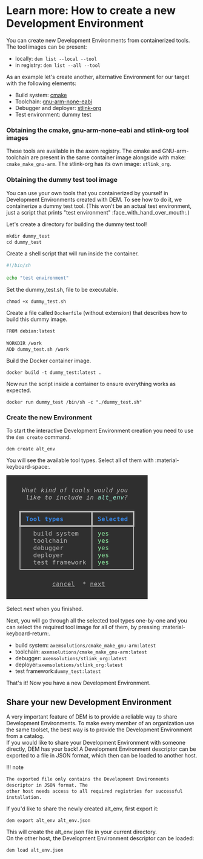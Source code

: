 # Learn more: How to create a new Development Environment

You can create new Development Environments from containerized tools. The tool images can be 
present:

- locally: `dem list --local --tool`
- in registry: `dem list --all --tool`

As an example let's create another, alternative Environment for our target with the following
elements:

- Build system: [cmake](https://cmake.org/documentation/)
- Toolchain: [gnu-arm-none-eabi](https://gcc.gnu.org/onlinedocs/)
- Debugger and deployer: [stlink-org](https://github.com/stlink-org/stlink)
- Test environment: dummy test

### **Obtaining the cmake, gnu-arm-none-eabi and stlink-org tool images**

These tools are available in the axem registry. The cmake and GNU-arm-toolchain are present in the 
same container image alongside with make: `cmake_make_gnu-arm`.
The stlink-org has its own image: `stlink_org`.

### **Obtaining the dummy test tool image**

You can use your own tools that you containerized by yourself in Development Environments created 
with DEM. To see how to do it, we containerize a dummy test tool. (This won't be an actual test 
environment, just a script that prints "test environment" :face_with_hand_over_mouth:.)

Let's create a directory for building the dummy test tool!

    mkdir dummy_test
    cd dummy_test

Create a shell script that will run inside the container.

``` sh title="dummy_test.sh"
#!/bin/sh

echo "test environment"
```

Set the dummy_test.sh, file to be executable.

    chmod +x dummy_test.sh

Create a file called `Dockerfile` (without extension) that describes how to build this dummy image.

``` title="Dockerfile"
FROM debian:latest

WORKDIR /work
ADD dummy_test.sh /work
```

Build the Docker container image.

    docker build -t dummy_test:latest .

Now run the script inside a container to ensure everything works as expected.

    docker run dummy_test /bin/sh -c "./dummy_test.sh"

### **Create the new Environment**

To start the interactive Development Environment creation you need to use the `dem create` command. 

    dem create alt_env

You will see the available tool types. Select all of them with :material-keyboard-space:.

![Tool type selection](images/tool_type_select.png)

Select *next* when you finished. 

Next, you will go through all the selected tool types one-by-one and you can select the required tool
image for all of them, by pressing :material-keyboard-return:.

- build system: `axemsolutions/cmake_make_gnu-arm:latest`
- toolchain: `axemsolutions/cmake_make_gnu-arm:latest`
- debugger: `axemsolutions/stlink_org:latest`
- deployer:`axemsolutions/stlink_org:latest`
- test framework:`dummy_test:latest`

That's it! Now you have a new Development Environment.

## Share your new Development Environment

A very important feature of DEM is to provide a reliable way to share Development Environments. To 
make every member of an organization use the same toolset, the best way is to provide the 
Development Environment from a catalog.  
If you would like to share your Development Environment with someone directly, DEM has your back! 
A Development Environment descriptor can be exported to a file in JSON format, which then can be loaded to another host. 

!!! note

    The exported file only contains the Development Environments descriptor in JSON format. The 
    other host needs access to all required registries for successful installation.

If you'd like to share the newly created alt_env, first export it:

    dem export alt_env alt_env.json

This will create the alt_env.json file in your current directory.  
On the other host, the Development Environment descriptor can be loaded:

    dem load alt_env.json